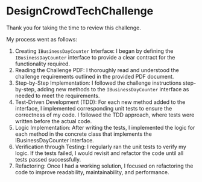 # DesignCrowdTechChallenge

Thank you for taking the time to review this challenge.

My process went as follows:

1. Creating `IBusinessDayCounter` Interface: I began by defining the `IBusinessDayCounter` interface to provide a clear contract for the functionality required.
2. Reading the Challenge PDF: I thoroughly read and understood the challenge requirements outlined in the provided PDF document.
3. Step-by-Step Implementation: I followed the challenge instructions step-by-step, adding new methods to the `IBusinessDayCounter` interface as needed to meet the requirements.
4. Test-Driven Development (TDD): For each new method added to the interface, I implemented corresponding unit tests to ensure the correctness of my code. I followed the TDD approach, where tests were written before the actual code.
5. Logic Implementation: After writing the tests, I implemented the logic for each method in the concrete class that implements the IBusinessDayCounter interface.
6. Verification through Testing: I regularly ran the unit tests to verify my logic. If the tests failed, I would revisit and refactor the code until all tests passed successfully.
7. Refactoring: Once I had a working solution, I focused on refactoring the code to improve readability, maintainability, and performance.
